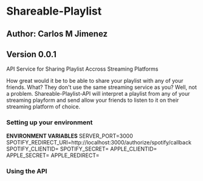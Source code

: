 # Shareable-Playlist

## Author: Carlos M Jimenez
## Version 0.0.1

API Service for Sharing Playlist Accross Streaming Platforms

How great would it be to be able to share your playlist with any of your friends. What? They don't use the same streaming service as you? Well, not a problem. Shareable-Playlist-API will interpret a playlist from any of your streaming playform and send allow your friends to listen to it on their streaming platform of choice.

### Setting up your environment

__ENVIRONMENT VARIABLES__
SERVER_PORT=3000
SPOTIFY_REDIRECT_URI=http://localhost:3000/authorize/spotify/callback
SPOTIFY_CLIENTID=
SPOTIFY_SECRET=
APPLE_CLIENTID=
APPLE_SECRET=
APPLE_REDIRECT=

### Using the API

